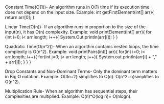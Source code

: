 Constant Time(O(1))- An algorithm runs in O(1) time if its execution time does not depend on the input size.
Example:
int getFirstElement(int[] arr){
    return arr[0];
}

Linear Time(O(n))- If an algorithm runs in proportion to the size of the input(n), it has O(n) complexity.
Example:
void printElement(int[] arr){
    for (int i=0; i< arr.length; i++){
        System.Out.println(arr[i]);
    }
}

Quadratic Time(O(n^2))- When an algorithm contains nested loops, the time complexity is O(n^2).
Example:
void printPairs(int[] arr){
    for(int i=0; i< arr.length; i++){
        for(int j=0; j< arr.length; j++){
            System.out.println(arr[i] + ","  + arr[j]);
        }
    }
}

Drop Constants and Non-Dominant Terms- Only the dominant term matters in Big O notation.
Example:
O(3n+2) simplifies to O(n).
O(n^2+n)simplifies to O(n^2).

Multiplication Rule- When an algorithm has sequential steps, their complexities are multiplied.
Example:
O(n)*O(log n)= O(nlogn).


